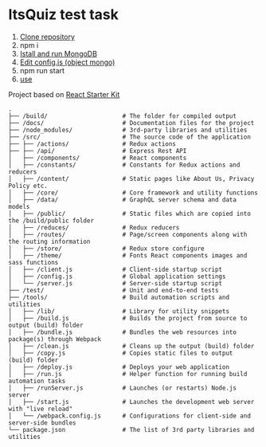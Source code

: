 # ItsQuiz test task
<ol>
  <li><a href="https://github.com/AndriiPindiura/ItsQuiz/archive/master.zip">Clone repository</a></li>
  <li>npm i</li>
  <li><a href="https://www.mongodb.com/download-center?jmp=nav">Istall and run MongoDB</a></li>
  <li><a href="src/config.js">Edit config.js (object mongo)</a></li>
  <li>npm run start</li>
  <li><a href="http://localhost:3001/">use</a></li>
</ol>

Project based on <a href="https://github.com/kriasoft/react-starter-kit">React Starter Kit</a>

```
.
├── /build/                     # The folder for compiled output
├── /docs/                      # Documentation files for the project
├── /node_modules/              # 3rd-party libraries and utilities
├── /src/                       # The source code of the application
├── ├── /actions/               # Redux actions 
├── ├── /api/                   # Express Rest API 
│   ├── /components/            # React components
│   ├── /constants/             # Constants for Redux actions and reducers
│   ├── /content/               # Static pages like About Us, Privacy Policy etc.
│   ├── /core/                  # Core framework and utility functions
│   ├── /data/                  # GraphQL server schema and data models
│   ├── /public/                # Static files which are copied into the /build/public folder
│   ├── /reduces/               # Redux reducers
│   ├── /routes/                # Page/screen components along with the routing information
│   ├── /store/                 # Redux store configure
│   ├── /theme/                 # Fonts React components images and sass functions
│   ├── /client.js              # Client-side startup script
│   ├── /config.js              # Global application settings
│   └── /server.js              # Server-side startup script
├── /test/                      # Unit and end-to-end tests
├── /tools/                     # Build automation scripts and utilities
│   ├── /lib/                   # Library for utility snippets
│   ├── /build.js               # Builds the project from source to output (build) folder
│   ├── /bundle.js              # Bundles the web resources into package(s) through Webpack
│   ├── /clean.js               # Cleans up the output (build) folder
│   ├── /copy.js                # Copies static files to output (build) folder
│   ├── /deploy.js              # Deploys your web application
│   ├── /run.js                 # Helper function for running build automation tasks
│   ├── /runServer.js           # Launches (or restarts) Node.js server
│   ├── /start.js               # Launches the development web server with "live reload"
│   └── /webpack.config.js      # Configurations for client-side and server-side bundles
└── package.json                # The list of 3rd party libraries and utilities
